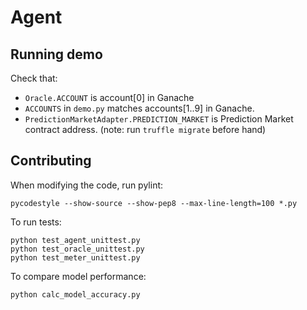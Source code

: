 # Agent

## Running demo
Check that:
 - `Oracle.ACCOUNT` is account[0] in Ganache
 - `ACCOUNTS` in `demo.py` matches accounts[1..9] in Ganache.
 - `PredictionMarketAdapter.PREDICTION_MARKET` is Prediction Market contract address. (note: run `truffle migrate` before hand)

## Contributing
When modifying the code, run pylint:
```
pycodestyle --show-source --show-pep8 --max-line-length=100 *.py
```

To run tests:
```
python test_agent_unittest.py
python test_oracle_unittest.py
python test_meter_unittest.py
```

To compare model performance:
```
python calc_model_accuracy.py
```
